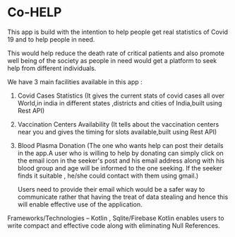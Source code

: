 # Co-HELP

This app is build with the intention to help people get real statistics of Covid 19 and to help people in need. 

This would help reduce the death rate of critical patients and also promote well being 
of the society as people in need would get a platform to seek help from different individuals. 

We have 3 main facilities available in this app : 
1. Covid Cases Statistics (It gives the current stats of covid cases all over World,in india in different states ,districts and cities of India,built using Rest API)

2. Vaccination Centers Availability (It tells about the vaccination centers near you and gives the timing for slots available,built using Rest API)

3. Blood Plasma Donation (The one who wants help can post their details in the app.A user who is willing to help by donating can simply click on the email icon in the seeker's post and his email address along with his blood group and age will be informed to the one seeking. If the seeker finds it suitable , he/she could contact with them using gmail.)
   
   Users need to provide their email which would be a safer way to communicate rather that having the treat of data stealing and hence this will enable effective use of the application. 


Frameworks/Technologies – Kotlin , Sqlite/Firebase Kotlin enables users to write compact and effective code along with eliminating Null References. 


